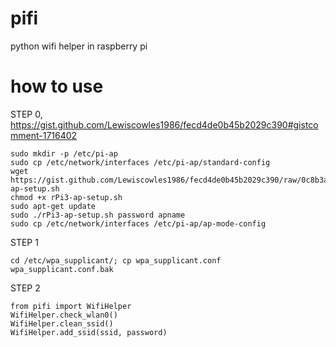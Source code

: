 # pifi
python wifi helper in raspberry pi

# how to use

STEP 0, https://gist.github.com/Lewiscowles1986/fecd4de0b45b2029c390#gistcomment-1716402
```
sudo mkdir -p /etc/pi-ap
sudo cp /etc/network/interfaces /etc/pi-ap/standard-config
wget https://gist.github.com/Lewiscowles1986/fecd4de0b45b2029c390/raw/0c8b3af3530a35db9ab958defe9629cb5ea99972/rPi3-ap-setup.sh
chmod +x rPi3-ap-setup.sh
sudo apt-get update
sudo ./rPi3-ap-setup.sh password apname
sudo cp /etc/network/interfaces /etc/pi-ap/ap-mode-config
```

STEP 1    
```
cd /etc/wpa_supplicant/; cp wpa_supplicant.conf wpa_supplicant.conf.bak  
```
STEP 2  
```
from pifi import WifiHelper
WifiHelper.check_wlan0()
WifiHelper.clean_ssid()
WifiHelper.add_ssid(ssid, password)
```
